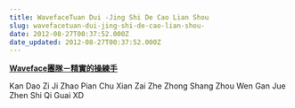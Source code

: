```yaml
---
title: WavefaceTuan Dui -Jing Shi De Cao Lian Shou
slug: wavefacetuan-dui-jing-shi-de-cao-lian-shou-
date: 2012-08-27T00:37:52.000Z
date_updated: 2012-08-27T00:37:52.000Z
---
```


**[Waveface團隊－精實的操練手](http://www.appguru.com.tw/appguru/blog/10268/developer-interview-the-waveface-team-lean-and-practice-hand)**

Kan Dao Zi Ji Zhao Pian Chu Xian Zai Zhe Zhong Shang Zhou Wen Gan Jue Zhen Shi Qi Guai XD
